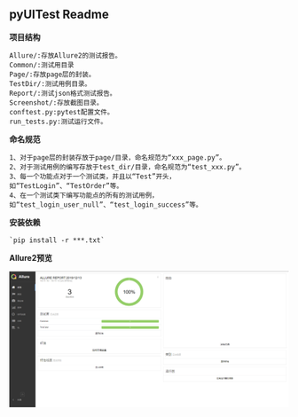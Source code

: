 ## **pyUITest Readme**
**项目结构**
~~~~
Allure/:存放Allure2的测试报告。
Common/:测试用目录
Page/:存放page层的封装。
TestDir/:测试用例目录。
Report/:测试json格式测试报告。
Screenshot/:存放截图目录。
conftest.py:pytest配置文件。
run_tests.py:测试运行文件。
~~~~
**命名规范**
~~~~
1、对于page层的封装存放于page/目录，命名规范为“xxx_page.py”。
2、对于测试用例的编写存放于test_dir/目录，命名规范为“test_xxx.py”。
3、每一个功能点对于一个测试类，并且以“Test”开头，如“TestLogin”、“TestOrder”等。
4、在一个测试类下编写功能点的所有的测试用例，如“test_login_user_null”、“test_login_success”等。
~~~~
**安装依赖**
~~~~
`pip install -r ***.txt`
~~~~
**Allure2预览**

![image](https://github.com/2zyyyyy/pyUITest/blob/master/Screenshot/Allure2测试报告截图.png)
